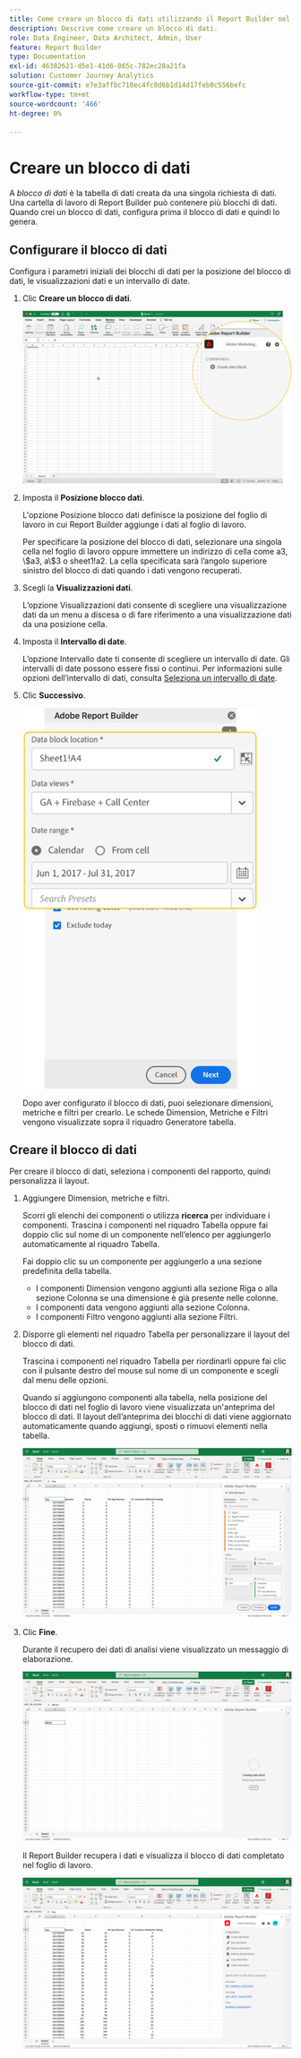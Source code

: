 ```yaml
---
title: Come creare un blocco di dati utilizzando il Report Builder nel Customer Journey Analytics
description: Descrive come creare un blocco di dati.
role: Data Engineer, Data Architect, Admin, User
feature: Report Builder
type: Documentation
exl-id: 46382621-d5e1-41d6-865c-782ec28a21fa
solution: Customer Journey Analytics
source-git-commit: e7e3affbc710ec4fc8d6b1d14d17feb8c556befc
workflow-type: tm+mt
source-wordcount: '466'
ht-degree: 0%

---
```


# Creare un blocco di dati

A *blocco di dati* è la tabella di dati creata da una singola richiesta di dati. Una cartella di lavoro di Report Builder può contenere più blocchi di dati. Quando crei un blocco di dati, configura prima il blocco di dati e quindi lo genera.

## Configurare il blocco di dati

Configura i parametri iniziali dei blocchi di dati per la posizione del blocco di dati, le visualizzazioni dati e un intervallo di date.

1. Clic **Creare un blocco di dati**.

   ![](./assets/create_db.png)

1. Imposta il **Posizione blocco dati**.

   L&#39;opzione Posizione blocco dati definisce la posizione del foglio di lavoro in cui Report Builder aggiunge i dati al foglio di lavoro.

   Per specificare la posizione del blocco di dati, selezionare una singola cella nel foglio di lavoro oppure immettere un indirizzo di cella come a3, \\\$a3, a\\\$3 o sheet1!a2. La cella specificata sarà l’angolo superiore sinistro del blocco di dati quando i dati vengono recuperati.

1. Scegli la **Visualizzazioni dati**.

   L’opzione Visualizzazioni dati consente di scegliere una visualizzazione dati da un menu a discesa o di fare riferimento a una visualizzazione dati da una posizione cella.

1. Imposta il **Intervallo di date**.

   L’opzione Intervallo date ti consente di scegliere un intervallo di date. Gli intervalli di date possono essere fissi o continui. Per informazioni sulle opzioni dell’intervallo di dati, consulta [Seleziona un intervallo di date](select-date-range.md).

1. Clic **Successivo**.

   ![](./assets/choose_date_data_view3.png)

   Dopo aver configurato il blocco di dati, puoi selezionare dimensioni, metriche e filtri per crearlo. Le schede Dimension, Metriche e Filtri vengono visualizzate sopra il riquadro Generatore tabella.
<!--
    ![](./assets/image9.png)
  -->


## Creare il blocco di dati

Per creare il blocco di dati, seleziona i componenti del rapporto, quindi personalizza il layout.

1. Aggiungere Dimension, metriche e filtri.

   Scorri gli elenchi dei componenti o utilizza **ricerca** per individuare i componenti. Trascina i componenti nel riquadro Tabella oppure fai doppio clic sul nome di un componente nell’elenco per aggiungerlo automaticamente al riquadro Tabella.

   Fai doppio clic su un componente per aggiungerlo a una sezione predefinita della tabella.

   - I componenti Dimension vengono aggiunti alla sezione Riga o alla sezione Colonna se una dimensione è già presente nelle colonne.
   - I componenti data vengono aggiunti alla sezione Colonna.
   - I componenti Filtro vengono aggiunti alla sezione Filtri.

1. Disporre gli elementi nel riquadro Tabella per personalizzare il layout del blocco di dati.

   Trascina i componenti nel riquadro Tabella per riordinarli oppure fai clic con il pulsante destro del mouse sul nome di un componente e scegli dal menu delle opzioni.

   Quando si aggiungono componenti alla tabella, nella posizione del blocco di dati nel foglio di lavoro viene visualizzata un&#39;anteprima del blocco di dati. Il layout dell’anteprima dei blocchi di dati viene aggiornato automaticamente quando aggiungi, sposti o rimuovi elementi nella tabella.

   ![](./assets/image10.png)

1. Clic **Fine**.

   Durante il recupero dei dati di analisi viene visualizzato un messaggio di elaborazione.

   ![](./assets/image11.png)

   Il Report Builder recupera i dati e visualizza il blocco di dati completato nel foglio di lavoro.

   ![](./assets/image12.png)
